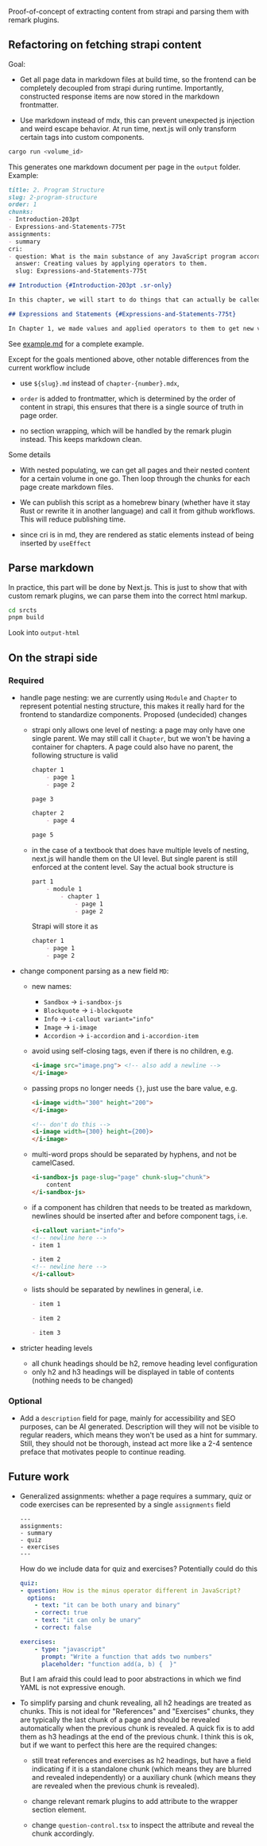 Proof-of-concept of extracting content from strapi and parsing them with remark plugins.

## Refactoring on fetching strapi content

Goal:

- Get all page data in markdown files at build time, so the frontend can be completely decoupled from strapi during runtime. Importantly, constructed response items are now stored in the markdown frontmatter.

- Use markdown instead of mdx, this can prevent unexpected js injection and weird escape behavior. At run time, next.js will only transform certain tags into custom components.

```rust
cargo run <volume_id>
```

This generates one markdown document per page in the `output` folder. Example:

```markdown
title: 2. Program Structure
slug: 2-program-structure
order: 1
chunks:
- Introduction-203pt
- Expressions-and-Statements-775t
assignments:
- summary
cri:
- question: What is the main substance of any JavaScript program according to the passage?
  answer: Creating values by applying operators to them.
  slug: Expressions-and-Statements-775t

## Introduction {#Introduction-203pt .sr-only}

In this chapter, we will start to do things that can actually be called _programming_. We will expand our command of the JavaScript language beyond the nouns and sentence fragments we’ve seen so far to the point where we can express meaningful prose.

## Expressions and Statements {#Expressions-and-Statements-775t}

In Chapter 1, we made values and applied operators to them to get new values. Creating values like this is the main substance of any JavaScript program. But that substance has to be framed in a larger structure to be useful. That’s what we’ll cover in this chapter.
```

See [example.md](./example.md) for a complete example.

Except for the goals mentioned above, other notable differences from the current workflow include

- use `${slug}.md` instead of `chapter-{number}.mdx`,

- `order` is added to frontmatter, which is determined by the order of content in strapi, this ensures that there is a single source of truth in page order.

- no section wrapping, which will be handled by the remark plugin instead. This keeps markdown clean.

Some details

- With nested populating, we can get all pages and their nested content for a certain volume in one go. Then loop through the chunks for each page create markdown files.

- We can publish this script as a homebrew binary (whether have it stay Rust or rewrite it in another language) and call it from github workflows. This will reduce publishing time.

- since cri is in md, they are rendered as static elements instead of being inserted by `useEffect`

## Parse markdown

In practice, this part will be done by Next.js. This is just to show that with custom remark plugins, we can parse them into the correct html markup.

```bash
cd srcts
pnpm build
```

Look into `output-html`


## On the strapi side


### Required

- handle page nesting: we are currently using `Module` and `Chapter` to represent potential nesting structure, this makes it really hard for the frontend to standardize components. Proposed (undecided) changes

  - strapi only allows one level of nesting: a page may only have one single parent. We may still call it `Chapter`, but we won't be having a container for chapters. A page could also have no parent, the following structure is valid

    ```markdown
    chapter 1
        - page 1
        - page 2

    page 3

    chapter 2
        - page 4

    page 5
    ```

  - in the case of a textbook that does have multiple levels of nesting, next.js will handle them on the UI level. But single parent is still enforced at the content level. Say the actual book structure is

    ```markdown
    part 1
        - module 1
            - chapter 1
                - page 1
                - page 2
    ```

    Strapi will store it as

    ```markdown
    chapter 1
        - page 1
        - page 2
    ```

- change component parsing as a new field `MD`:
   - new names:
     - `Sandbox` -> `i-sandbox-js`
     - `Blockquote` -> `i-blockquote`
     - `Info` -> `i-callout variant="info"`
     - `Image` -> `i-image`
     - `Accordion` -> `i-accordion` and `i-accordion-item`


  - avoid using self-closing tags, even if there is no children, e.g.

    ```html
    <i-image src="image.png"> <!-- also add a newline -->
    </i-image>
    ```

  - passing props no longer needs `{}`, just use the bare value, e.g.

    ```html
    <i-image width="300" height="200">
    </i-image>

    <!-- don't do this -->
    <i-image width={300} height={200}>
    </i-image>
    ```

  - multi-word props should be separated by hyphens, and not be camelCased.

    ```html
    <i-sandbox-js page-slug="page" chunk-slug="chunk">
        content
    </i-sandbox-js>
    ```

  - if a component has children that needs to be treated as markdown, newlines should be inserted after and before component tags, i.e.
    ```html
    <i-callout variant="info">
    <!-- newline here -->
    - item 1

    - item 2
    <!-- newline here -->
    </i-callout>
    ```

  - lists should be separated by newlines in general, i.e.
    ```markdown
    - item 1

    - item 2

    - item 3
    ```

- stricter heading levels
  - all chunk headings should be h2, remove heading level configuration
  - only h2 and h3 headings will be displayed in table of contents (nothing needs to be changed)



### Optional

- Add a `description` field for page, mainly for accessibility and SEO purposes, can be AI generated.  Description will they will not be visible to regular readers, which means they won't be used as a hint for summary. Still, they should not be thorough, instead act more like a 2-4 sentence preface that motivates people to continue reading.



## Future work

- Generalized assignments: whether a page requires a summary, quiz or code exercises can be represented by a single `assignments` field

    ```
    ---
    assignments:
    - summary
    - quiz
    - exercises
    ---
    ```

    How do we include data for quiz and exercises? Potentially could do this

    ```yaml
    quiz:
    - question: How is the minus operator different in JavaScript?
      options:
        - text: "it can be both unary and binary"
        - correct: true
        - text: "it can only be unary"
        - correct: false

    exercises:
        - type: "javascript"
          prompt: "Write a function that adds two numbers"
          placeholder: "function add(a, b) {  }"
    ```

    But I am afraid this could lead to poor abstractions in which we find YAML is not expressive enough.


- To simplify parsing and chunk revealing, all h2 headings are treated as chunks. This is not ideal for "References" and "Exercises" chunks, they are typically the last chunk of a page and should be revealed automatically when the previous chunk is revealed. A quick fix is to add them as h3 headings at the end of the previous chunk. I think this is ok, but if we want to perfect this here are the required changes:

  - still treat references and exercises as h2 headings, but have a field indicating if it is a standalone chunk (which means they are blurred and revealed independently) or a auxiliary chunk (which means they are revealed when the previous chunk is revealed).

  - change relevant remark plugins to add attribute to the wrapper section element.

  - change `question-control.tsx` to inspect the attribute and reveal the chunk accordingly.

